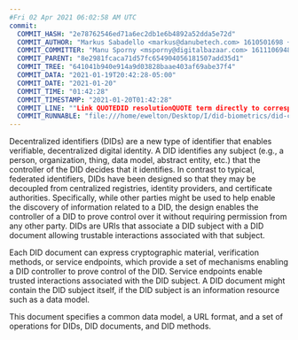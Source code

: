 ```yaml
---
#Fri 02 Apr 2021 06:02:58 AM UTC
commit:
  COMMIT_HASH: "2e78762546ed71a6ec2db1e6b4892a52dda5e72d"
  COMMIT_AUTHOR: "Markus Sabadello <markus@danubetech.com> 1610501698 +0100"
  COMMIT_COMMITTER: "Manu Sporny <msporny@digitalbazaar.com> 1611106948 -0500"
  COMMIT_PARENT: "8e2981fcaca71d57fc654904056181507add35d1"
  COMMIT_TREE: "641041b940e914a9d03828baae403af69abe37f4"
  COMMIT_DATA: "2021-01-19T20:42:28-05:00"
  COMMIT_DATE: "2021-01-20"
  COMMIT_TIME: "01:42:28"
  COMMIT_TIMESTAMP: "2021-01-20T01:42:28"
  COMMIT_LINE: ""Link QUOTEDID resolutionQUOTE term directly to corresponding section."
  COMMIT_RUNNABLE: "file:///home/ewelton/Desktop/I/did-biometrics/did-core-dataset/analysis/gitinfo/2e78762546ed71a6ec2db1e6b4892a52dda5e72d/snapshot/index.html"
---
```


<section id="abstract">
<p>
<a>Decentralized identifiers</a> (DIDs) are a new type of identifier that
enables verifiable, decentralized digital identity. A <a>DID</a> identifies any
subject (e.g., a person, organization, thing, data model, abstract entity, etc.)
that the controller of the <a>DID</a> decides that it identifies. In contrast to
typical, federated identifiers, DIDs have been designed so that they may be
decoupled from centralized registries, identity providers, and certificate
authorities. Specifically, while other parties might be used to help enable the
discovery of information related to a <a>DID</a>, the design enables the
controller of a <a>DID</a> to prove control over it without requiring permission
from any other party. <a>DIDs</a> are URIs that associate a <a>DID subject</a>
with a <a>DID document</a> allowing trustable interactions associated with that
subject.
    </p>
<p>
Each <a>DID document</a> can express cryptographic material, verification
methods, or <a>service endpoints</a>, which provide a set of mechanisms enabling
a <a>DID controller</a> to prove control of the <a>DID</a>. <a>Service
endpoints</a> enable trusted interactions associated with the <a>DID
subject</a>. A <a>DID document</a> might contain the <a>DID subject</a> itself,
if the <a>DID subject</a> is an information resource such as a data model.
    </p>
<p>
This document specifies a common data model, a URL format, and a set of
operations for <a>DIDs</a>, <a>DID documents</a>, and <a>DID methods</a>.
    </p>
</section>

